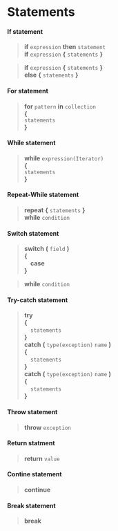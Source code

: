 # Statements



#### If statement
> **if** `expression` **then** `statement`\
> **if** `expression` **{** `statements` **}**

> **if** `expression` **{** `statements` **}**\
> **else**  **{** `statements` **}**
#### For statement
>**for** `pattern` **in** `collection`\
>**{**\
>       `statements`\
> **}**

#### While statement
>**while** `expression(Iterator)`\
>**{**\
>       `statements`\
> **}**

#### Repeat-While statement
>**repeat** **{** `statements` **}**\
> **while** `condition`
#### Switch statement
>**switch** **(** `field` **)** \
>**{** \
&emsp;**case**\
> **}**

> **while** `condition`
#### Try-catch statement
>**try** \
>**{** \
&emsp;`statements`\
> **}**\
>**catch** **(** `type(exception)` `name` **)**\
>**{** \
&emsp;`statements`\
> **}**\
>**catch** **(** `type(exception)` `name` **)**\
>**{** \
&emsp;`statements`\
> **}**
#### Throw statement
> **throw** `exception`
#### Return statment
> **return** `value`
#### Contine statement
> **continue**
#### Break statement
> **break**